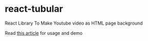 # react-tubular
React Library To Make Youtube video as HTML page background

Read [this article](http://blog.ftmocks.com/2016/11/react-tubular-react-library-to-make.html) for usage and demo
